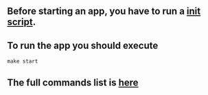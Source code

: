 ## Before starting an app, you have to run a [init script](./init.sh).

## To run the app you should execute

```shell
make start
```

## The full commands list is [here](./Makefile)

